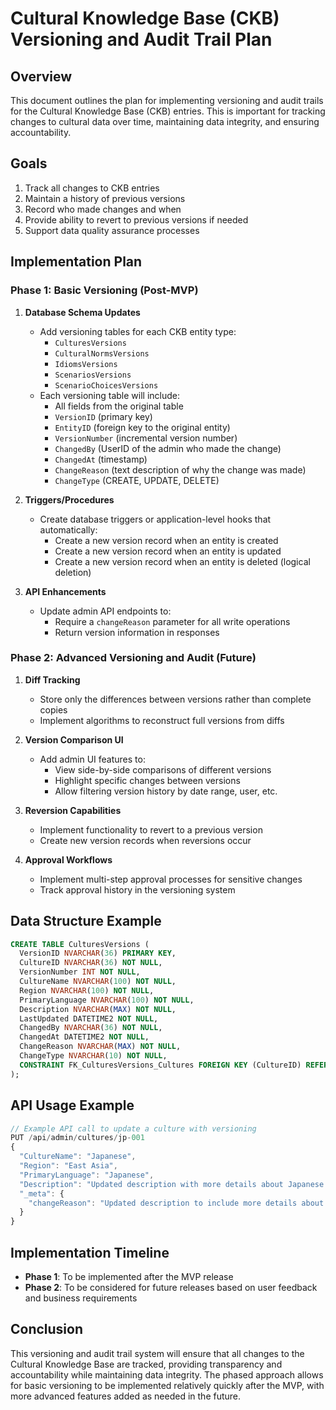 # Cultural Knowledge Base (CKB) Versioning and Audit Trail Plan

## Overview

This document outlines the plan for implementing versioning and audit trails for the Cultural Knowledge Base (CKB) entries. This is important for tracking changes to cultural data over time, maintaining data integrity, and ensuring accountability.

## Goals

1. Track all changes to CKB entries
2. Maintain a history of previous versions
3. Record who made changes and when
4. Provide ability to revert to previous versions if needed
5. Support data quality assurance processes

## Implementation Plan

### Phase 1: Basic Versioning (Post-MVP)

1. **Database Schema Updates**
   - Add versioning tables for each CKB entity type:
     - `CulturesVersions`
     - `CulturalNormsVersions`
     - `IdiomsVersions`
     - `ScenariosVersions`
     - `ScenarioChoicesVersions`
   - Each versioning table will include:
     - All fields from the original table
     - `VersionID` (primary key)
     - `EntityID` (foreign key to the original entity)
     - `VersionNumber` (incremental version number)
     - `ChangedBy` (UserID of the admin who made the change)
     - `ChangedAt` (timestamp)
     - `ChangeReason` (text description of why the change was made)
     - `ChangeType` (CREATE, UPDATE, DELETE)

2. **Triggers/Procedures**
   - Create database triggers or application-level hooks that automatically:
     - Create a new version record when an entity is created
     - Create a new version record when an entity is updated
     - Create a new version record when an entity is deleted (logical deletion)

3. **API Enhancements**
   - Update admin API endpoints to:
     - Require a `changeReason` parameter for all write operations
     - Return version information in responses

### Phase 2: Advanced Versioning and Audit (Future)

1. **Diff Tracking**
   - Store only the differences between versions rather than complete copies
   - Implement algorithms to reconstruct full versions from diffs

2. **Version Comparison UI**
   - Add admin UI features to:
     - View side-by-side comparisons of different versions
     - Highlight specific changes between versions
     - Allow filtering version history by date range, user, etc.

3. **Reversion Capabilities**
   - Implement functionality to revert to a previous version
   - Create new version records when reversions occur

4. **Approval Workflows**
   - Implement multi-step approval processes for sensitive changes
   - Track approval history in the versioning system

## Data Structure Example

```sql
CREATE TABLE CulturesVersions (
  VersionID NVARCHAR(36) PRIMARY KEY,
  CultureID NVARCHAR(36) NOT NULL,
  VersionNumber INT NOT NULL,
  CultureName NVARCHAR(100) NOT NULL,
  Region NVARCHAR(100) NOT NULL,
  PrimaryLanguage NVARCHAR(100) NOT NULL,
  Description NVARCHAR(MAX) NOT NULL,
  LastUpdated DATETIME2 NOT NULL,
  ChangedBy NVARCHAR(36) NOT NULL,
  ChangedAt DATETIME2 NOT NULL,
  ChangeReason NVARCHAR(MAX) NOT NULL,
  ChangeType NVARCHAR(10) NOT NULL,
  CONSTRAINT FK_CulturesVersions_Cultures FOREIGN KEY (CultureID) REFERENCES Cultures(CultureID)
);
```

## API Usage Example

```javascript
// Example API call to update a culture with versioning
PUT /api/admin/cultures/jp-001
{
  "CultureName": "Japanese",
  "Region": "East Asia",
  "PrimaryLanguage": "Japanese",
  "Description": "Updated description with more details about Japanese culture...",
  "_meta": {
    "changeReason": "Updated description to include more details about business etiquette"
  }
}
```

## Implementation Timeline

- **Phase 1**: To be implemented after the MVP release
- **Phase 2**: To be considered for future releases based on user feedback and business requirements

## Conclusion

This versioning and audit trail system will ensure that all changes to the Cultural Knowledge Base are tracked, providing transparency and accountability while maintaining data integrity. The phased approach allows for basic versioning to be implemented relatively quickly after the MVP, with more advanced features added as needed in the future. 